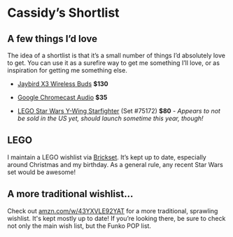 # Cassidy&rsquo;s Shortlist


## A few things I&rsquo;d love

The idea of a shortlist is that it&rsquo;s a small number of things I&rsquo;d
absolutely love to get. You can use it as a surefire way to get me something
I&rsquo;ll love, or as inspiration for getting me something else.

* [Jaybird X3 Wireless Buds](http://www.jaybirdsport.com/shop/x3-product/) **$130**

* [Google Chromecast Audio](https://store.google.com/product/chromecast_audio) **$35**

* [LEGO Star Wars Y-Wing Starfighter](http://brickset.com/sets/75172-1/Y-wing-Starfighter) (Set #75172) **$80** - _Appears to not be sold in the US yet, should launch sometime this year, though!_


## LEGO

I maintain a LEGO wishlist via [Brickset](http://brickset.com/sets/wantedby-cassidyjames).
It&rsquo;s kept up to date, especially around Christmas and my birthday. As a
general rule, any recent Star Wars set would be awesome!


## A more traditional wishlist&hellip;

Check out [amzn.com/w/43YXVLE92YAT](https://amzn.com/w/43YXVLE92YAT) for a more
traditional, sprawling wishlist. It's kept mostly up to date! If you&rsquo;re
looking there, be sure to check not only the main wish list, but the Funko POP
list.
